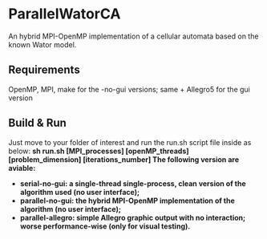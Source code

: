 # ParallelWatorCA
An hybrid MPI-OpenMP implementation of a cellular automata based on the known Wator model.

## Requirements
OpenMP, MPI, make for the -no-gui versions; same + Allegro5 for the gui version

## Build & Run
Just move to your folder of interest and run the run.sh script file inside as below:
<b> sh run.sh [MPI_processes] [openMP_threads] [problem_dimension] [iterations_number]
The following version are aviable:
<br>
<ul>
<li>serial-no-gui: a single-thread single-process, clean version of the algorithm used (no user interface);
<li>parallel-no-gui: the hybrid MPI-OpenMP implementation of the algorithm (no user interface);
<li>parallel-allegro: simple Allegro graphic output with no interaction; worse performance-wise (only for visual testing).
